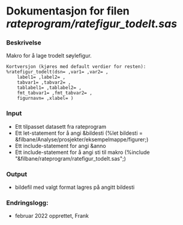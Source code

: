 
# Dokumentasjon for filen *rateprogram/ratefigur_todelt.sas*

### Beskrivelse

Makro for å lage trodelt søylefigur.

```
Kortversjon (kjøres med default verdier for resten):
%ratefigur_todelt(dsn= ,var1= ,var2= ,
    label1= ,label2= ,
    tabvar1= ,tabvar2= ,
    tablabel1= ,tablabel2= ,
    fmt_tabvar1= ,fmt_tabvar2= ,
    figurnavn= ,xlabel= )

```
### Input
- Ett tilpasset datasett fra rateprogram
- Ett let-statement for å angi &bildesti (%let bildesti = &filbane/Analyse/prosjekter/eksempelmappe/figurer;)
- Ett include-statement for angi &anno
- Ett include-statement for å angi sti til makro (%include "&filbane/rateprogram/ratefigur_todelt.sas";)

### Output
- bildefil med valgt format lagres på angitt bildesti

### Endringslogg:
- februar 2022 opprettet, Frank
